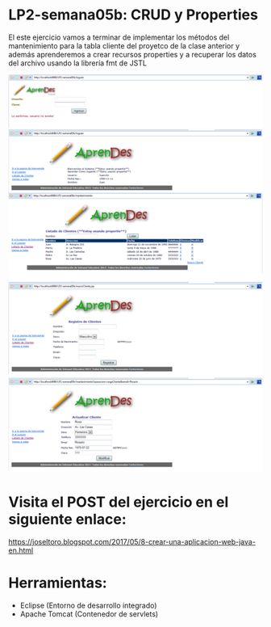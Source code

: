 # LP2-semana05b: CRUD y Properties

El este ejercicio vamos a terminar de implementar los métodos del mantenimiento para la tabla cliente del proyetco de la clase anterior y además aprenderemos a crear recursos properties y a recuperar los datos del archivo usando la librería fmt de JSTL

![](https://raw.githubusercontent.com/ctec105/LP2-semana05b/master/image01.png)
![](https://raw.githubusercontent.com/ctec105/LP2-semana05b/master/image02.png)
![](https://raw.githubusercontent.com/ctec105/LP2-semana05b/master/image03.png)
![](https://raw.githubusercontent.com/ctec105/LP2-semana05b/master/image04.png)

# Visita el POST del ejercicio en el siguiente enlace:
https://joseltoro.blogspot.com/2017/05/8-crear-una-aplicacion-web-java-en.html

# Herramientas:
- Eclipse (Entorno de desarrollo integrado)
- Apache Tomcat (Contenedor de servlets)